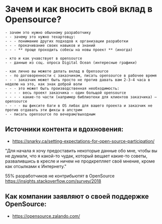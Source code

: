# Зачем и как вносить свой вклад в Opensource?

```
- зачем это нужно обычному разработчику
- - зачему это нужно техартовцу:
- - - понимание других подходов к организации разработки
- - - прокачивание своих навыков и знаний
- - - ** проще проходить собесы на новы проект ** (иногда)

- кто и как учавствует в opensource 
- - данные из соц. опроса Digital Ocean (интересные графики)

- как лично вы можете делать вклад в Opensource
- - по договоренности с заказчиком, писать opensource в рабочее время
- - - заказчик может быть просто не против давать вам 2-3-4 часа в неделю на это, как знак доброй воли
- - - это может быть производственная необходимость:
- - - - весь проект заказчика — один больщой opensource
- - - - какие-то части (например библиотеки для клиентов заказчика) — opensource
- - - - вы фиксите баги в OS либах для вашего проекта и заказчик не против отдавать эти фиксы в апстрим
- - писать opensource по вечерам/выходным
```

## Источники контента и вдохновения:

- https://snarky.ca/setting-expectations-for-open-source-participation/


"Для начала я хочу предоставить некоторые данные обо мне, чтобы вы не думали, что я какой-то чудак, который вещает какие-то советы, развалившись в кресле и ничем не продкрепляет своё мнение, кроме как отсылками к Интернету."


55% разработчиков не контрибьютят в OpenSource https://insights.stackoverflow.com/survey/2018


## Как компании заявляют о своей поддержке OpenSource:
- https://opensource.zalando.com/
